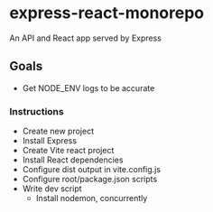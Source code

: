 # express-react-monorepo

An API and React app served by Express

## Goals

-  Get NODE_ENV logs to be accurate

### Instructions

-  Create new project
-  Install Express
-  Create Vite react project
-  Install React dependencies
-  Configure dist output in vite.config.js
-  Configure root/package.json scripts
-  Write dev script
   -  Install nodemon, concurrently
